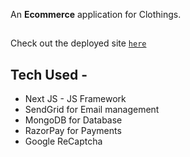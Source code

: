 An **Ecommerce** application for Clothings.

##
Check out the deployed site [`here`](https://nextecomm.netlify.app/)

## Tech Used -
- Next JS - JS Framework
- SendGrid for Email management
- MongoDB for Database
- RazorPay for Payments
- Google ReCaptcha

